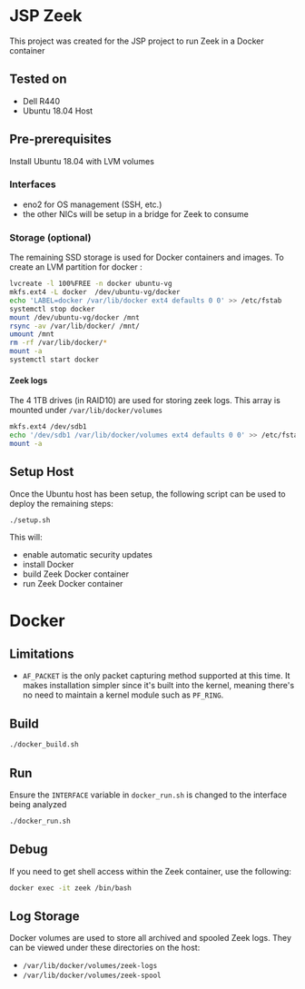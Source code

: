 # JSP Zeek
This project was created for the JSP project to run Zeek in a Docker container

## Tested on
* Dell R440
* Ubuntu 18.04 Host

## Pre-prerequisites

Install Ubuntu 18.04 with LVM volumes

### Interfaces
- eno2 for OS management (SSH, etc.)
- the other NICs will be setup in a bridge for Zeek to consume

### Storage (optional)
The remaining SSD storage is used for Docker containers and images.
To create an LVM partition for docker :

```bash
lvcreate -l 100%FREE -n docker ubuntu-vg
mkfs.ext4 -L docker  /dev/ubuntu-vg/docker
echo 'LABEL=docker /var/lib/docker ext4 defaults 0 0' >> /etc/fstab
systemctl stop docker
mount /dev/ubuntu-vg/docker /mnt
rsync -av /var/lib/docker/ /mnt/
umount /mnt
rm -rf /var/lib/docker/*
mount -a
systemctl start docker
```

#### Zeek logs
The 4 1TB drives (in RAID10) are used for storing zeek logs.
This array is mounted under `/var/lib/docker/volumes`

```bash
mkfs.ext4 /dev/sdb1
echo '/dev/sdb1 /var/lib/docker/volumes ext4 defaults 0 0' >> /etc/fstab
mount -a
```

## Setup Host

Once the Ubuntu host has been setup, the following script can be used to deploy the remaining steps:

```bash
./setup.sh
```

This will:
* enable automatic security updates
* install Docker
* build Zeek Docker container
* run Zeek Docker container


# Docker
## Limitations
* `AF_PACKET` is the only packet capturing method supported at this time. It makes installation simpler since it's built into the kernel, meaning there's no need to maintain a kernel module such as `PF_RING`.

## Build
```bash
./docker_build.sh
```

## Run
Ensure the `INTERFACE` variable in `docker_run.sh` is changed to the interface being analyzed

```bash
./docker_run.sh
```

## Debug
If you need to get shell access within the Zeek container, use the following:
```bash
docker exec -it zeek /bin/bash
```

## Log Storage
Docker volumes are used to store all archived and spooled Zeek logs. They can be viewed under these directories on the host:
* `/var/lib/docker/volumes/zeek-logs`
* `/var/lib/docker/volumes/zeek-spool`
